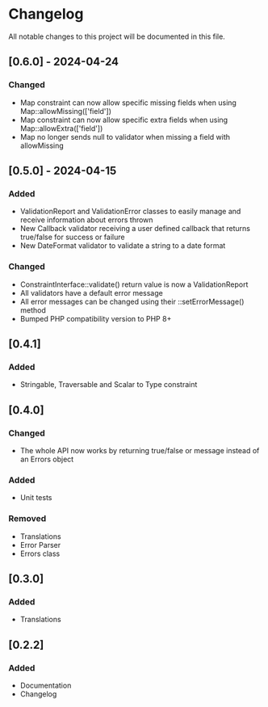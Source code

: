# Changelog

All notable changes to this project will be documented in this file.

## [0.6.0] - 2024-04-24
### Changed
- Map constraint can now allow specific missing fields when using Map::allowMissing(\['field'])
- Map constraint can now allow specific extra fields when using Map::allowExtra(\['field'])
- Map no longer sends null to validator when missing a field with allowMissing

## [0.5.0] - 2024-04-15
### Added
- ValidationReport and ValidationError classes to easily manage and receive information about errors thrown
- New Callback validator receiving a user defined callback that returns true/false for success or failure
- New DateFormat validator to validate a string to a date format

### Changed
- ConstraintInterface::validate() return value is now a ValidationReport
- All validators have a default error message
- All error messages can be changed using their ::setErrorMessage() method
- Bumped PHP compatibility version to PHP 8+

## [0.4.1]
### Added
- Stringable, Traversable and Scalar to Type constraint

## [0.4.0]
### Changed
- The whole API now works by returning true/false or message instead of an Errors object

### Added
- Unit tests

### Removed
- Translations
- Error Parser
- Errors class

## [0.3.0]
### Added
- Translations

## [0.2.2]
### Added
- Documentation
- Changelog